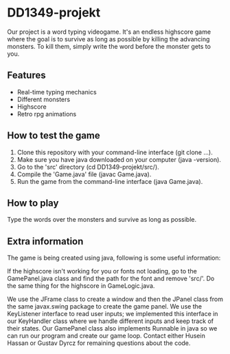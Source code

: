 # DD1349-projekt
Our project is a word typing videogame. It's an endless highscore game where the goal is to survive as long as possible by killing the advancing monsters. To kill them, simply write the word before the monster gets to you.

## Features
- Real-time typing mechanics
- Different monsters
- Highscore
- Retro rpg animations

## How to test the game
1. Clone this repository with your command-line interface (git clone ...).
2. Make sure you have java downloaded on your computer (java -version).
3. Go to the 'src' directory (cd DD1349-projekt/src/).
4. Compile the 'Game.java' file (javac Game.java).
5. Run the game from the command-line interface (java Game.java).

## How to play
Type the words over the monsters and survive as long as possible.

## Extra information
The game is being created using java, following is some useful information:

If the highscore isn't working for you or fonts not loading, go to the GamePanel.java class and find the path for the font and remove 'src/'. Do the same thing for the highscore in GameLogic.java.

We use the JFrame class to create a window and then the JPanel class from the same javax.swing package to create the game panel. We use the KeyListener interface to read user inputs; we implemented this interface in our KeyHandler class where we handle different inputs and keep track of their states. Our GamePanel class also implements Runnable in java so we can run our program and create our game loop. Contact either Husein Hassan or Gustav Dyrcz for remaining questions about the code.
